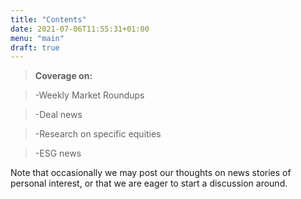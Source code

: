```yaml
---
title: "Contents"
date: 2021-07-06T11:55:31+01:00
menu: "main"
draft: true
---
```


>**Coverage on:**

>-Weekly Market Roundups

>-Deal news

>-Research on specific equities

>-ESG news



Note that occasionally we may post our thoughts on news stories of personal interest, or that we are eager to start a discussion around. 
